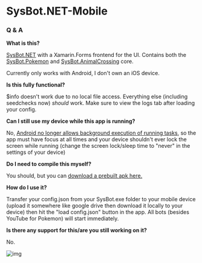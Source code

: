 # SysBot.NET-Mobile

### Q & A ###

**What is this?**

[SysBot.NET](https://github.com/kwsch/SysBot.NET) with a Xamarin.Forms frontend for the UI. Contains both the [SysBot.Pokemon](https://github.com/kwsch/SysBot.NET) and [SysBot.AnimalCrossing](https://github.com/kwsch/SysBot.AnimalCrossing) core.

Currently only works with Android, I don't own an iOS device.

**Is this fully functional?**

$info doesn't work due to no local file access. Everything else (including seedchecks now) *should* work. Make sure to view the logs tab after loading your config.

**Can I still use my device while this app is running?**

No, [Android no longer allows background execution of running tasks](https://docs.microsoft.com/en-gb/xamarin/android/app-fundamentals/services/#background-execution-limits-in-android-80), so the app must have focus at all times and your device shouldn't ever lock the screen while running (change the screen lock/sleep time to "never" in the settings of your device)

**Do I need to compile this myself?**

You should, but you can [download a prebuilt apk here.](https://berichan.github.io/GetNHSE/?org=berichan&proj=SysBot.NET-Mobile&projurl=https://github.com/berichan/SysBot.NET-Mobile)

**How do I use it?**

Transfer your config.json from your SysBot.exe folder to your mobile device (upload it somewhere like google drive then download it locally to your device) then hit the "load config.json" button in the app. All bots (besides YouTube for Pokemon) will start immediately.

**Is there any support for this/are you still working on it?**

No.

![img](https://i.imgur.com/zC00YQ4.png)
